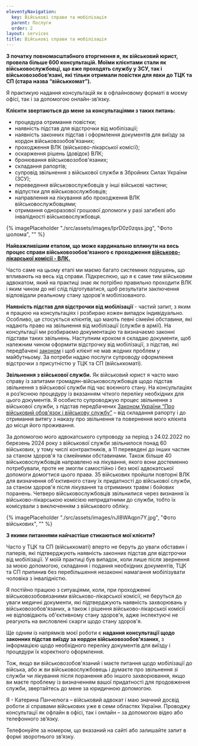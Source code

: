 ```yaml
---
eleventyNavigation:
  key: Військові справи та мобілізація
  parent: Послуги
  order: 2
layout: services
title: Військові справи та мобілізація
---
```


**З початку повномасштабного вторгнення я, як військовий юрист, провела більше 600 консультацій. Моїми клієнтами стали як військовослужбовці, що вже проходять службу у ЗСУ, так і військовозобов’язані, які тільки отримали повістки для явки до ТЦК та СП (стара назва “військкомат”).**

Я практикую надання консультацій як в офлайновому форматі в моєму офісі, так і за допомогою онлайн-зв’язку.

**Клієнти звертаються до мене за консультаціями з таких питань:**

- процедура отримання повістки;
- наявність підстав для відстрочки від мобілізації;
- наявність законних підстав і оформлення документів для виїзду за кордон військовозобов'язаних;
- проходження ВЛК (військово-лікарської комісії);
- оскарження рішень (довідок) ВЛК;
- бронювання військовозобов'язаних;
- складання рапортів;
- супровід звільнення з військової служби в Збройних Силах України (ЗСУ);
- переведення військовослужбовців у інші військові частини;
- відпустки для військовослужбовців;
- направлення на лікування або проходження ВЛК військовослужбовцями;
- отримання одноразової грошової допомоги у разі загибелі або інвалідності військовослужбовця.

{% imagePlaceholder "./src/assets/images/IprD0z0zqss.jpg", "Фото шолома", "" %}

**Найважливішим етапом, що може кардинально вплинути на весь процес справи військовозобов’язаного є проходження [військово-лікарської комісії - ВЛК.](https://zakon.rada.gov.ua/laws/show/z1109-08#Text)**

Часто саме на цьому етапі ми маємо багато системних порушень, що впливають на весь хід справи. Підкреслюю, що я є саме тим військовим адвокатом, який на практиці знає як потрібно правильно проходити ВЛК і яким чином до неї слід підготуватися, щоб результати заключення відповідали реальному стану здоров'я мобілізованого.

**Наявність підстав для відстрочки від мобілізації** - частий запит, з яким я працюю на консультаціях і розбираю кожен випадок індивідуально. Особливо, це стосується клієнтів, що мають певні сімейні обставини, які надають право на звільнення від мобілізації (служби в армії). На консультації ми розбираємо документацію та визначаємо законні підстави таких звільнень. Наступним кроком я складаю документи, щоб належним чином оформити відстрочку від мобілізації, з підстав, які передбачені [законом](https://zakon.rada.gov.ua/laws/show/3543-12#Text) і щоб клієнт не мав жодних проблем у майбутньому. За потреби надаю послуги супроводу оформлення відстрочки з присутністю у ТЦК та СП (військкоматі).

**Звільнення з військової служби.** Як військовий юрист я часто маю справу із запитами громадян-військовослужбовців щодо підстав звільнення з військової служби під час воєнного стану. На консультаціях я роз’яснюю процедуру із вказанням чіткого переліку необхідних для цього документів. Я особисто супроводжую процес звільнення з військової служби, з підстав передбачених [Законом України “Про військовий обов'язок і військову службу”](https://zakon.rada.gov.ua/laws/show/2232-12#Text) – від складання рапорту і до отримання витягу з наказу про звільнення та повернення мого клієнта до місця його проживання.

За допомогою мого адвокатського супроводу за період з 24.02.2022 по березень 2024 року з військової служби звільнилося понад 60 військових, у тому числі контрактників, а 11 переведені до інших частин за станом здоров'я та сімейними обставинами. Також більше 40 військовослужбовців направлено на лікування, якого вони достеменно потребували, проте не змогли самостійно і без моєї адвокатської допомоги домогтися цього права. 35 військових пройшли повторні ВЛК для визначення об'єктивного стану їх придатності до військової служби, за станом здоров'я після лікування та отриманих травм і бойових поранень. Четверо військовослужбовців звільнилися через визнання їх військово-лікарською комісією непридатними до служби, тобто їх комісували з виключенням з військового обліку.

{% imagePlaceholder "./src/assets/images/nJI8WAqpn7Y.jpg", "Фото військових", "" %}

**З якими питаннями найчастіше стикаються мої клієнти?**

Часто у ТЦК та СП (військкоматі) вперто не беруть до уваги обставин і паперів, які підтверджують наявність законних підстав для відстрочки від мобілізації. У моїй практиці був випадок, коли лише після звернення за моєю допомогою, складання і подання необхідних документів, ТЦК та СП припинив без перебільшення незаконні намагання мобілізувати чоловіка з інвалідністю.

Я постійно працюю з ситуаціями, коли, при проходженні військовозобовязаними військово-лікарської комісії, не беруться до уваги медичні документи, які підтверджують наявність захворювань у військовозобов'язаних, а також і рішення військово-лікарської комісії не відповідають об'єктивному стану здоров'я, адже інспектуючі не реагують на висловлені скарги щодо стану здоров'я.

Ще одним із напрямків моєї роботи є **надання консультації щодо законних підстав виїзду за кордон військовозобов'язаних**, з інформацією щодо необхідного переліку документів для виїзду і процедури їх коректного оформлення.

Тож, якщо ви військовозобов'язаний і маєте питання щодо мобілізації до війська, або ж ви військовослужбовець і думаєте про звільнення зі служби чи лікування після поранення або іншого захворювання, якщо ви маєте проблему із визначенням вашої придатності для продовження служби, звертайтесь до мене за юридичною допомогою.

Я - Катерина Панчелюга – військовий адвокат і маю значний досвід роботи зі справами військових уже в семи областях України.
Проводжу консультації як офлайн в офісі, так і онлайн – за допомогою відео або телефонного зв’язку.

Телефонуйте за номером, що вказаний на сайті або залишайте запит в формі зворотнього зв’язку.
